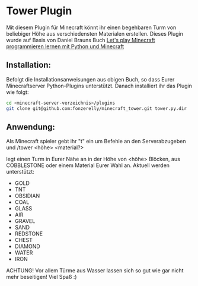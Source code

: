 # Tower Plugin

Mit diesem Plugin für Minecraft könnt ihr einen begehbaren Turm von beliebiger Höhe aus verschiedensten Materialen erstellen. Dieses Plugin wurde auf Basis von Daniel Brauns Buch [Let's play Minecraft programmieren lernen mit Python und Minecraft](https://www.daniel-braun.com/buch/lets-play-minecraft-programmieren-lernen-mit-python-und-minecraft-2-auflage/)

## Installation:

Befolgt die Installationsanweisungen aus obigen Buch, so dass Eurer Minecraftserver Python-Plugins unterstützt.
Danach installiert ihr das Plugin wie folgt:

``` sh
cd <minecraft-server-verzeichnis>/plugins
git clone git@github.com:fonzerelly/minecraft_tower.git tower.py.dir
```

## Anwendung:

Als Minecraft spieler gebt ihr "t" ein um Befehle an den Serverabzugeben und
/tower <höhe> <material?>

legt einen Turm in Eurer Nähe an in der Höhe von <höhe> Blöcken, aus COBBLESTONE oder einem Material Eurer Wahl an. Aktuell werden unterstützt:
* GOLD
* TNT
* OBSIDIAN
* COAL
* GLASS
* AIR
* GRAVEL
* SAND
* REDSTONE
* CHEST
* DIAMOND
* WATER
* IRON

ACHTUNG!
Vor allem Türme aus Wasser lassen sich so gut wie gar nicht mehr beseitigen!
Viel Spaß :)
